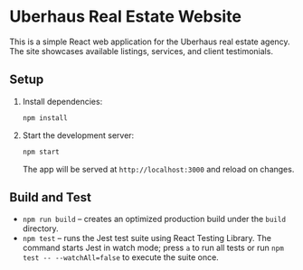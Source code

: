 # Uberhaus Real Estate Website

This is a simple React web application for the Uberhaus real estate agency. The site showcases available listings, services, and client testimonials.

## Setup

1. Install dependencies:
   ```bash
   npm install
   ```
2. Start the development server:
   ```bash
   npm start
   ```
   The app will be served at `http://localhost:3000` and reload on changes.

## Build and Test

- `npm run build` – creates an optimized production build under the `build` directory.
- `npm test` – runs the Jest test suite using React Testing Library. The command starts Jest in watch mode; press `a` to run all tests or run `npm test -- --watchAll=false` to execute the suite once.

